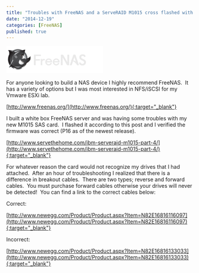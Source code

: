 ```yaml
---
title: "Troubles with FreeNAS and a ServeRAID M1015 cross flashed with LSI9211-8i in IT mode"
date: "2014-12-19"
categories: [FreeNAS]
published: true
---
```


![](../images/logo11.png)

For anyone looking to build a NAS device I highly recommend FreeNAS.  It has a variety of options but I was most interested in NFS/iSCSI for my Vmware ESXi lab.

[http://www.freenas.org/](http://www.freenas.org/){:target="_blank"}

I built a white box FreeNAS server and was having some troubles with my new M1015 SAS card.  I flashed it according to this post and I verified the firmware was correct (P16 as of the newest release).

[http://www.servethehome.com/ibm-serveraid-m1015-part-4/](http://www.servethehome.com/ibm-serveraid-m1015-part-4/){:target="_blank"}

For whatever reason the card would not recognize my drives that I had attached.  After an hour of troubleshooting I realized that there is a difference in breakout cables.  There are two types; reverse and forward cables.  You must purchase forward cables otherwise your drives will never be detected!  You can find a link to the correct cables below:

Correct:

[http://www.newegg.com/Product/Product.aspx?Item=N82E16816116097](http://www.newegg.com/Product/Product.aspx?Item=N82E16816116097){:target="_blank"}

Incorrect:

[http://www.newegg.com/Product/Product.aspx?Item=N82E16816133033](http://www.newegg.com/Product/Product.aspx?Item=N82E16816133033){:target="_blank"}
